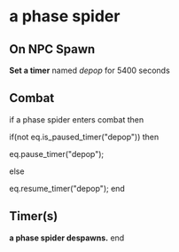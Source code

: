 # a phase spider


## On NPC Spawn

**Set a timer** named *depop* for 5400 seconds


## Combat
 
if a phase spider enters combat  then


if(not eq.is_paused_timer("depop")) then



eq.pause_timer("depop");


else


eq.resume_timer("depop");
end
 


## Timer(s)

**a phase spider despawns.**
end
